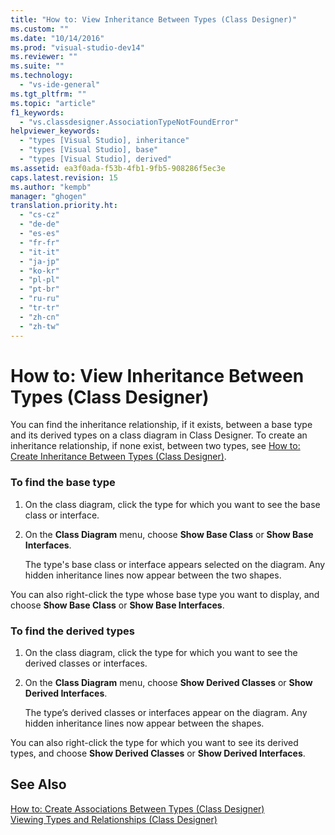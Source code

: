 ```yaml
---
title: "How to: View Inheritance Between Types (Class Designer)"
ms.custom: ""
ms.date: "10/14/2016"
ms.prod: "visual-studio-dev14"
ms.reviewer: ""
ms.suite: ""
ms.technology: 
  - "vs-ide-general"
ms.tgt_pltfrm: ""
ms.topic: "article"
f1_keywords: 
  - "vs.classdesigner.AssociationTypeNotFoundError"
helpviewer_keywords: 
  - "types [Visual Studio], inheritance"
  - "types [Visual Studio], base"
  - "types [Visual Studio], derived"
ms.assetid: ea3f0ada-f53b-4fb1-9fb5-908286f5ec3e
caps.latest.revision: 15
ms.author: "kempb"
manager: "ghogen"
translation.priority.ht: 
  - "cs-cz"
  - "de-de"
  - "es-es"
  - "fr-fr"
  - "it-it"
  - "ja-jp"
  - "ko-kr"
  - "pl-pl"
  - "pt-br"
  - "ru-ru"
  - "tr-tr"
  - "zh-cn"
  - "zh-tw"
---
```

# How to: View Inheritance Between Types (Class Designer)
You can find the inheritance relationship, if it exists, between a base type and its derived types on a class diagram in Class Designer. To create an inheritance relationship, if none exist, between two types, see [How to: Create Inheritance Between Types (Class Designer)](../ide/how-to--create-inheritance-between-types--class-designer-.md).  
  
### To find the base type  
  
1.  On the class diagram, click the type for which you want to see the base class or interface.  
  
2.  On the **Class Diagram** menu, choose **Show Base Class** or **Show Base Interfaces**.  
  
     The type's base class or interface appears selected on the diagram. Any hidden inheritance lines now appear between the two shapes.  
  
 You can also right-click the type whose base type you want to display, and choose **Show Base Class** or **Show Base Interfaces**.  
  
### To find the derived types  
  
1.  On the class diagram, click the type for which you want to see the derived classes or interfaces.  
  
2.  On the **Class Diagram** menu, choose **Show Derived Classes** or **Show Derived Interfaces**.  
  
     The type’s derived classes or interfaces appear on the diagram. Any hidden inheritance lines now appear between the shapes.  
  
 You can also right-click the type for which you want to see its derived types, and choose **Show Derived Classes** or **Show Derived Interfaces**.  
  
## See Also  
 [How to: Create Associations Between Types (Class Designer)](../ide/how-to--create-associations-between-types--class-designer-.md)   
 [Viewing Types and Relationships (Class Designer)](../ide/viewing-types-and-relationships--class-designer-.md)
